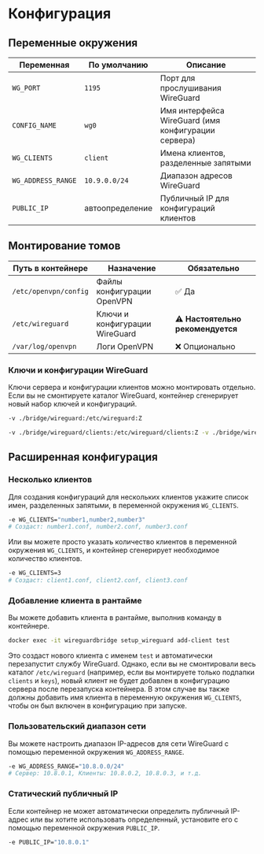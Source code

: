 # Конфигурация

## Переменные окружения

| Переменная         | По умолчанию    | Описание                                      |
| ------------------ | --------------- | --------------------------------------------- |
| `WG_PORT`          | `1195`          | Порт для прослушивания WireGuard              |
| `CONFIG_NAME`      | `wg0`           | Имя интерфейса WireGuard (имя конфигурации сервера) |
| `WG_CLIENTS`       | `client`        | Имена клиентов, разделенные запятыми          |
| `WG_ADDRESS_RANGE` | `10.9.0.0/24`   | Диапазон адресов WireGuard                    |
| `PUBLIC_IP`        | автоопределение | Публичный IP для конфигураций клиентов        |

## Монтирование томов

| Путь в контейнере     | Назначение                  | Обязательно               |
| --------------------- | --------------------------- | ------------------------- |
| `/etc/openvpn/config` | Файлы конфигурации OpenVPN  | ✅ Да                     |
| `/etc/wireguard`      | Ключи и конфигурации WireGuard | ⚠️ **Настоятельно рекомендуется** |
| `/var/log/openvpn`    | Логи OpenVPN                | ❌ Опционально            |

### Ключи и конфигурации WireGuard

Ключи сервера и конфигурации клиентов можно монтировать отдельно. Если вы не смонтируете каталог WireGuard, контейнер сгенерирует новый набор ключей и конфигураций.

```bash
-v ./bridge/wireguard:/etc/wireguard:Z
```

```bash
-v ./bridge/wireguard/clients:/etc/wireguard/clients:Z -v ./bridge/wireguard/keys:/etc/wireguard/keys:Z
```

## Расширенная конфигурация

### Несколько клиентов

Для создания конфигураций для нескольких клиентов укажите список имен, разделенных запятыми, в переменной окружения `WG_CLIENTS`.

```bash
-e WG_CLIENTS="number1,number2,number3"
# Создаст: number1.conf, number2.conf, number3.conf
```

Или вы можете просто указать количество клиентов в переменной окружения `WG_CLIENTS`, и контейнер сгенерирует необходимое количество клиентов.

```bash
-e WG_CLIENTS=3
# Создаст: client1.conf, client2.conf, client3.conf
```

### Добавление клиента в рантайме

Вы можете добавить клиента в рантайме, выполнив команду в контейнере.

```bash
docker exec -it wireguardbridge setup_wireguard add-client test
```

Это создаст нового клиента с именем `test` и автоматически перезапустит службу WireGuard. Однако, если вы не смонтировали весь каталог `/etc/wireguard` (например, если вы монтируете только подпапки `clients` и `keys`), новый клиент не будет добавлен в конфигурацию сервера после перезапуска контейнера. В этом случае вы также должны добавить имя клиента в переменную окружения `WG_CLIENTS`, чтобы он был включен в конфигурацию при запуске.

### Пользовательский диапазон сети

Вы можете настроить диапазон IP-адресов для сети WireGuard с помощью переменной окружения `WG_ADDRESS_RANGE`.

```bash
-e WG_ADDRESS_RANGE="10.8.0.0/24"
# Сервер: 10.8.0.1, Клиенты: 10.8.0.2, 10.8.0.3, и т.д.
```

### Статический публичный IP

Если контейнер не может автоматически определить публичный IP-адрес или вы хотите использовать определенный, установите его с помощью переменной окружения `PUBLIC_IP`.

```bash
-e PUBLIC_IP="10.8.0.1"
```
